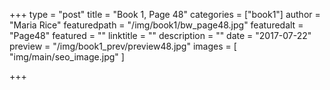 +++
type = "post"
title = "Book 1, Page 48"
categories = ["book1"]
author = "Maria Rice"
featuredpath = "/img/book1/bw_page48.jpg"
featuredalt = "Page48"
featured = ""
linktitle = ""
description = ""
date = "2017-07-22"
preview = "/img/book1_prev/preview48.jpg"
images = [ "img/main/seo_image.jpg" ]

+++

